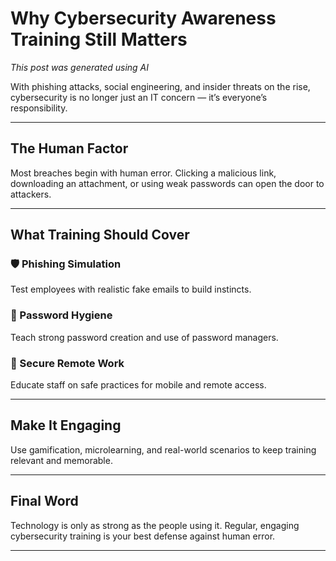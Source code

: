
# Why Cybersecurity Awareness Training Still Matters

*This post was generated using AI* 

With phishing attacks, social engineering, and insider threats on the rise, cybersecurity is no longer just an IT concern — it’s everyone’s responsibility.

---

## The Human Factor

Most breaches begin with human error. Clicking a malicious link, downloading an attachment, or using weak passwords can open the door to attackers.

---

## What Training Should Cover

### 🛡️ Phishing Simulation
Test employees with realistic fake emails to build instincts.

### 🔐 Password Hygiene
Teach strong password creation and use of password managers.

### 📲 Secure Remote Work
Educate staff on safe practices for mobile and remote access.

---

## Make It Engaging

Use gamification, microlearning, and real-world scenarios to keep training relevant and memorable.

---

## Final Word

Technology is only as strong as the people using it. Regular, engaging cybersecurity training is your best defense against human error.

---
